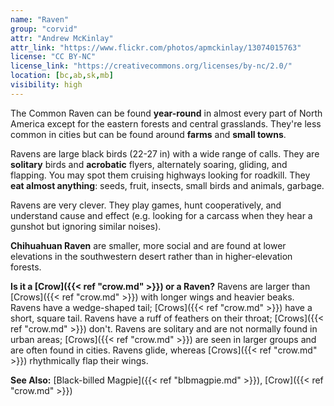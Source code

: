```yaml
---
name: "Raven"
group: "corvid"
attr: "Andrew McKinlay"
attr_link: "https://www.flickr.com/photos/apmckinlay/13074015763"
license: "CC BY-NC"
license_link: "https://creativecommons.org/licenses/by-nc/2.0/"
location: [bc,ab,sk,mb]
visibility: high
---
```

The Common Raven can be found **year-round** in almost every part of North America except for the eastern forests and central grasslands. They're less common in cities but can be found around **farms** and **small towns**.

Ravens are large black birds (22-27 in) with a wide range of calls. They are **solitary** birds and **acrobatic** flyers, alternately soaring, gliding, and flapping. You may spot them cruising highways looking for roadkill. They **eat almost anything**: seeds, fruit, insects, small birds and animals, garbage.

Ravens are very clever. They play games, hunt cooperatively, and understand cause and effect (e.g. looking for a carcass when they hear a gunshot but ignoring similar noises).

**Chihuahuan Raven** are smaller, more social and are found at lower elevations in the southwestern desert rather than in higher-elevation forests.

**Is it a [Crow]({{< ref "crow.md" >}}) or a Raven?** Ravens are larger than [Crows]({{< ref "crow.md" >}}) with longer wings and heavier beaks. Ravens have a wedge-shaped tail; [Crows]({{< ref "crow.md" >}}) have a short, square tail. Ravens have a ruff of feathers on their throat; [Crows]({{< ref "crow.md" >}}) don't. Ravens are solitary and are not normally found in urban areas; [Crows]({{< ref "crow.md" >}}) are seen in larger groups and are often found in cities. Ravens glide, whereas [Crows]({{< ref "crow.md" >}}) rhythmically flap their wings.

<!-- generated, do not edit -->
**See Also:**
[Black-billed Magpie]({{< ref "blbmagpie.md" >}}),
[Crow]({{< ref "crow.md" >}})
